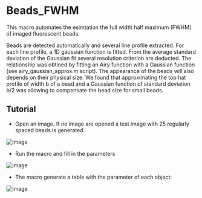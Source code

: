 # Beads_FWHM

This macro automates the esimtation the full width half maximum (FWHM) of imaged fluorescent beads.

Beads are detected automatically and several line profile extracted. For each line profile, a 1D gaussian function is fitted. From the average standard deviation of the Gaussian fit several resolution criterion are deducted. The relationship was obtined by fitting an Airy function with a Gaussian function (see airy_gaussian_approx.m script). The appearance of the beads will also depends on their physical size. We found that approximating the top hat profile of width b of a bead and a Gaussian function of standard deviation b/2 was allowing to compensate the bead size for small beads.

## Tutorial

- Open an image. If no image are opened a test image with 25 regularly spaced beads is generated.

![image](https://user-images.githubusercontent.com/3415561/122259643-4c139700-ceca-11eb-8d2c-795bba9b4560.png)

- Run the macro and fill in the parameters

![image](https://user-images.githubusercontent.com/3415561/122259531-31412280-ceca-11eb-83e2-aa92b5a7086a.png)

- The macro generate a table with the parameter of each object:

![image](https://user-images.githubusercontent.com/3415561/122259803-75ccbe00-ceca-11eb-86e0-88e492d81a6b.png)




